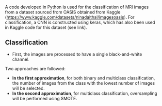 A code developed in Python is used for the classification of MRI images from a dataset sourced from OASIS obtained from Kaggle (https://www.kaggle.com/datasets/ninadaithal/imagesoasis). 
For classification, a CNN is constructed using keras, which has also been used in Kaggle code for this dataset (see link).

## Classification

- First, the images are processed to have a single black-and-white channel.

Two approaches are followed: 

- **In the first approximation**, for both binary and multiclass classification, the number of images from the class with the lowest number of images will be selected.
- **In the second approximation**, for multiclass classification, oversampling will be performed using SMOTE.
